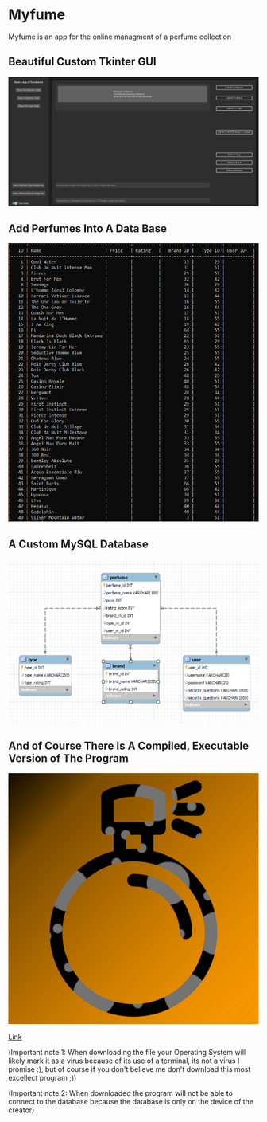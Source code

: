 # Myfume
Myfume is an app for the online managment of a perfume collection

## Beautiful Custom Tkinter GUI 

![Image of The GUI](https://github.com/RyanCartularo/Myfume/blob/main/Pictures%20Are%20Fun!/GUI.PNG)

## Add Perfumes Into A Data Base

![Image of Terminal Data](https://github.com/RyanCartularo/Myfume/blob/main/Pictures%20Are%20Fun!/Tabular%20Tables%20Galore.PNG)

## A Custom MySQL Database

![Image of EERD](https://github.com/RyanCartularo/Myfume/blob/main/Pictures%20Are%20Fun!/EERD%20Completed.PNG)



## And of Course There Is A Compiled, Executable Version of The Program

![Image of The Icon](https://github.com/RyanCartularo/Myfume/blob/main/Pictures%20Are%20Fun!/myfumeLogo.png)

[Link](https://github.com/RyanCartularo/Myfume/raw/main/Myfume.exe)

(Important note 1: When downloading the file your Operating System will likely mark it as a virus because of its use of a terminal, its not a virus I promise :), but of course if you don't believe me don't download this most excellect program ;))

(Important note 2: When downloaded the program will not be able to connect to the database because the database is only on the device of the creator)
